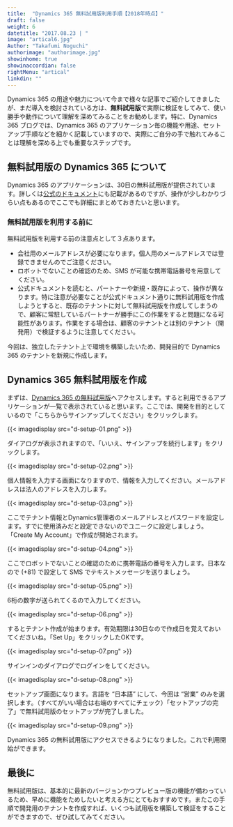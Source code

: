 ```yaml
---
title:  "Dynamics 365 無料試用版利用手順【2018年時点】"
draft: false
weight: 6
datetitle: "2017.08.23 | "
image: "artical6.jpg"
Author: "Takafumi Noguchi"
authorimage: "authorimage.jpg"
showinhome: true
showinaccordian: false
rightMenu: "artical"
linkdin: ""
--- 
```

<!-- Intro  -->
Dynamics 365 の用途や魅力について今まで様々な記事でご紹介してきましたが、まだ導入を検討されている方は、**無料試用版**で実際に検証をしてみて、使い勝手や動作について理解を深めてみることをお勧めします。特に、Dynamics 365 ブログでは、Dynamics 365 のアプリケーション毎の機能や用途、セットアップ手順などを細かく記載していますので、実際にご自分の手で触れてみることは理解を深める上でも重要なステップです。


## 無料試用版の Dynamics 365 について
Dynamics 365 のアプリケーションは、30日の無料試用版が提供されています。詳しくは[公式のドキュメント](https://docs.microsoft.com/ja-jp/power-platform/admin/try-powerapps-dynamics-365)にも記載があるのですが、操作が少しわかりづらい点もあるのでここでも詳細にまとめておきたいと思います。


### 無料試用版を利用する前に
無料試用版を利用する前の注意点として３点あります。

* 会社用のメールアドレスが必要になります。個人用のメールアドレスでは登録できませんのでご注意ください。
* ロボットでないことの確認のため、SMS が可能な携帯電話番号を用意してください。
* 公式ドキュメントを読むと、パートナーや新規・既存によって、操作が異なります。特に注意が必要なことが公式ドキュメント通りに無料試用版を作成しようとすると、既存のテナントに対して無料試用版を作成してしまうので、顧客に常駐しているパートナーが勝手にこの作業をすると問題になる可能性があります。作業をする場合は、顧客のテナントとは別のテナント（開発用）で検証するように注意してください。

今回は、独立したテナント上で環境を構築したいため、開発目的で Dynamics 365 のテナントを新規に作成します。

## Dynamics 365 無料試用版を作成
まずは、[Dynamics 365 の無料試用版](https://trials.dynamics.com/Dynamics365/Signup/)へアクセスします。すると利用できるアプリケーションが一覧で表示されていると思います。ここでは、開発を目的としているので「こちらからサインアップしてください」をクリックします。
<!-- Image =  d-setup-01.png-->
{{< imagedisplay src="d-setup-01.png" >}}


ダイアログが表示されますので、「いいえ、サインアップを続行します」をクリックします。
<!-- Image =  d-setup-02.png-->
{{< imagedisplay src="d-setup-02.png" >}}


個人情報を入力する画面になりますので、情報を入力してください。メールアドレスは法人のアドレスを入力します。
<!-- Image =  d-setup-03.png-->
{{< imagedisplay src="d-setup-03.png" >}}


ここでテナント情報とDynamics管理者のメールアドレスとパスワードを設定します。すでに使用済みだと設定できないのでユニークに設定しましょう。「Create My Account」で作成が開始されます。
<!-- Image =  d-setup-04.png-->
{{< imagedisplay src="d-setup-04.png" >}}


ここでロボットでないことの確認のために携帯電話の番号を入力します。日本なので (+81) で設定して SMS でテキストメッセージを送りましょう。
<!-- Image =  d-setup-05.png-->
{{< imagedisplay src="d-setup-05.png" >}}


6桁の数字が送られてくるので入力してください。
<!-- image= d-setup-06.png -->
{{< imagedisplay src="d-setup-06.png" >}}


するとテナント作成が始まります。有効期限は30日なので作成日を覚えておいてくださいね。「Set Up」をクリックしたOKです。
<!-- image= d-setup-07.png -->
{{< imagedisplay src="d-setup-07.png" >}}


サインインのダイアログでログインをしてください。
<!-- image= d-setup-08.png -->
{{< imagedisplay src="d-setup-08.png" >}}


セットアップ画面になります。言語を “日本語” にして、今回は “営業” のみを選択します。（すべてがいい場合は右端のすべてにチェック）「セットアップの完了」で無料試用版のセットアップが完了しました。
<!-- image= d-setup-09.png -->
{{< imagedisplay src="d-setup-09.png" >}}


Dynamics 365 の無料試用版にアクセスできるようになりました。これで利用開始ができます。

## 最後に
無料試用版は、基本的に最新のバージョンかつプレビュー版の機能が備わっているため、早めに機能をためしたいと考える方にとてもおすすめです。またこの手順で開発用のテナントを作成すれば、いくつも試用版を構築して検証をすることができますので、ぜひ試してみてください。    
&nbsp;
